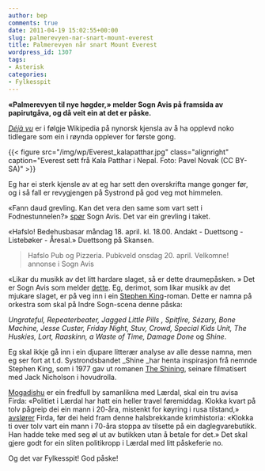 ```yaml
---
author: bep
comments: true
date: 2011-04-19 15:02:55+00:00
slug: palmerevyen-nar-snart-mount-everest
title: Palmerevyen når snart Mount Everest
wordpress_id: 1307
tags: 
- Asterisk
categories:
- Fylkesspit
---
```


**«Palmerevyen til nye høgder,» melder Sogn Avis på framsida av papirutgåva, og då veit ein at det er påske.**

[_Déjà vu_](http://nn.wikipedia.org/wiki/D%C3%A9j%C3%A0_vu) er i følgje Wikipedia på nynorsk kjensla av å ha opplevd noko tidlegare som ein i røynda opplever for første gong.

<!--more-->

{{< figure src="/img/wp/Everest_kalapatthar.jpg" class="alignright" caption="Everest sett frå Kala Patthar i Nepal. Foto: Pavel Novak (CC BY-SA)" >}}

Eg har ei sterk kjensle av at eg har sett den overskrifta mange gonger før, og i så fall er revygjengen på Systrond på god veg mot himmelen.

«Fann daud grevling. Kan det vera den same som vart sett i Fodnestunnelen?» [spør](http://www.sognavis.no/lokale_nyhende/article5572580.ece) Sogn Avis. Det var ein grevling i taket.

«Hafslo! Bedehusbasar måndag 18. april. kl. 18.00. Andakt - Duettsong - Listebøker - Åresal.» Duettsong på Skansen.


<blockquote>Hafslo Pub og Pizzeria. Pubkveld onsdag 20. april. Velkomne!
annonse i Sogn Avis</blockquote>


«Likar du musikk av det litt hardare slaget, så er dette draumepåsken. » Det er Sogn Avis som melder [dette](http://www.sognavis.no/lokale_nyhende/article5572216.ece). Eg, derimot, som likar musikk av det mjukare slaget, er på veg inn i ein [Stephen King](http://nn.wikipedia.org/wiki/Stephen_King)-roman. Dette er namna på orkestra som skal på Indre Sogn-scena denne påska:

_Ungrateful, Repeaterbeater, Jagged Little Pills , Spitfire, Sézary, Bone Machine, Jesse Custer, Friday Night, Stuv, Crowd, Special Kids Unit, The Huskies, Lort, Raaskinn, a Waste of Time, Damage Done_ og _Shine_.

Eg skal ikkje gå inn i ein djupare litterær analyse av alle desse namna, men eg ser fort at t.d. Systrondsbandet _Shine _har henta inspirasjon frå nemnde Stephen King, som i 1977 gav ut romanen [The Shining](http://en.wikipedia.org/wiki/The_Shining_%28novel%29), seinare filmatisert med Jack Nicholson i hovudrolla.

[Mogadishu](http://www.wonders-world.com/2010/03/top-5-most-dangerous-cities-for-live-of.html) er ein fredfull by samanlikna med Lærdal, skal ein tru avisa Firda: «Politiet i Lærdal har hatt ein heller travel føremiddag. Klokka kvart på tolv pågreip dei ein mann i 20-åra, mistenkt for køyring i rusa tilstand,» [avslører](http://www.firda.no/nyhende/article5570003.ece) Firda, før dei held fram denne halsbrekkande krimhistoria: «Klokka ti over tolv vart ein mann i 70-åra stoppa av tilsette på ein daglegvarebutikk. Han hadde teke med seg øl ut av butikken utan å betale for det.» Det skal gjere godt for ein sliten politikropp i Lærdal med litt påskeferie no.

Og det var Fylkesspit! God påske!

